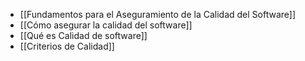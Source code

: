 - [[Fundamentos para el Aseguramiento de la Calidad del Software]]
- [[Cómo asegurar la calidad del software]]
- [[Qué es Calidad de software]]
- [[Criterios de Calidad]]